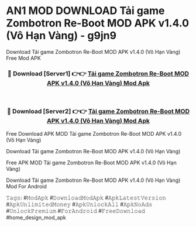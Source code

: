 # AN1 MOD DOWNLOAD Tải game Zombotron Re-Boot MOD APK v1.4.0 (Vô Hạn Vàng) - g9jn9
Download Tải game Zombotron Re-Boot MOD APK v1.4.0 (Vô Hạn Vàng) Free Mod APK

<div align="center">
<h3>🔴 Download [Server1] 👉👉 <a href="https://apk-comot.site?title=Tải_game_Zombotron_Re-Boot_MOD_APK_v1.4.0_(Vô_Hạn_Vàng)">Tải game Zombotron Re-Boot MOD APK v1.4.0 (Vô Hạn Vàng) Mod Apk</a></h3><br>

<h3>🔴 Download [Server2] 👉👉 <a href="https://apk-comot.site?title=Tải_game_Zombotron_Re-Boot_MOD_APK_v1.4.0_(Vô_Hạn_Vàng)">Tải game Zombotron Re-Boot MOD APK v1.4.0 (Vô Hạn Vàng) Mod Apk</a></h3>
</div>


Free Download APK MOD Tải game Zombotron Re-Boot MOD APK v1.4.0 (Vô Hạn Vàng)

Download Tải game Zombotron Re-Boot MOD APK v1.4.0 (Vô Hạn Vàng) 

Free APK MOD Tải game Zombotron Re-Boot MOD APK v1.4.0 (Vô Hạn Vàng) 

Download Tải game Zombotron Re-Boot MOD APK v1.4.0 (Vô Hạn Vàng) Mod For Android

𝚃𝚊𝚐𝚜: #𝙼𝚘𝚍𝙰𝚙𝚔 #𝙳𝚘𝚠𝚗𝚕𝚘𝚊𝚍𝙼𝚘𝚍𝙰𝚙𝚔 #𝙰𝚙𝚔𝙻𝚊𝚝𝚎𝚜𝚝𝚅𝚎𝚛𝚜𝚒𝚘𝚗 #𝙰𝚙𝚔𝚄𝚗𝚕𝚒𝚖𝚒𝚝𝚎𝚍𝙼𝚘𝚗𝚎𝚢 #𝙰𝚙𝚔𝚄𝚗𝚕𝚘𝚌𝚔𝙰𝚕𝚕 #𝙰𝚙𝚔𝙽𝚘𝙰𝚍𝚜 #𝚄𝚗𝚕𝚘𝚌𝚔𝙿𝚛𝚎𝚖𝚒𝚞𝚖 #𝙵𝚘𝚛𝙰𝚗𝚍𝚛𝚘𝚒𝚍 #𝙵𝚛𝚎𝚎𝙳𝚘𝚠𝚗𝚕𝚘𝚊𝚍 #home_design_mod_apk